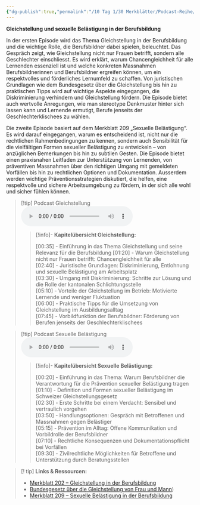 ```yaml
---
{"dg-publish":true,"permalink":"/10 Tag 1/30 Merkblätter/Podcast-Reihe/01 Gleichstellung - Sexuelle Belästigung/"}
---
```


**Gleichstellung und sexuelle Belästigung in der Berufsbildung**

In der ersten Episode wird das Thema Gleichstellung in der Berufsbildung und die wichtige Rolle, die Berufsbildner dabei spielen, beleuchtet. Das Gespräch zeigt, wie Gleichstellung nicht nur Frauen betrifft, sondern alle Geschlechter einschliesst. Es wird erklärt, warum Chancengleichheit für alle Lernenden essenziell ist und welche konkreten Massnahmen Berufsbildnerinnen und Berufsbildner ergreifen können, um ein respektvolles und förderliches Lernumfeld zu schaffen. 
Von juristischen Grundlagen wie dem Bundesgesetz über die Gleichstellung bis hin zu praktischen Tipps wird auf wichtige Aspekte eingegangen, die Diskriminierung verhindern und Gleichstellung fördern. Die Episode bietet auch wertvolle Anregungen, wie man stereotype Denkmuster hinter sich lassen kann und Lernende ermutigt, Berufe jenseits der Geschlechterklischees zu wählen. 

Die zweite Episode basiert auf dem Merkblatt 209 „Sexuelle Belästigung“. Es wird darauf eingegangen, warum es entscheidend ist, nicht nur die rechtlichen Rahmenbedingungen zu kennen, sondern auch Sensibilität für die vielfältigen Formen sexueller Belästigung zu entwickeln – von anzüglichen Bemerkungen bis hin zu subtilen Gesten. Die Episode bietet einen praxisnahen Leitfaden zur Unterstützung von Lernenden, von präventiven Massnahmen über den richtigen Umgang mit gemeldeten Vorfällen bis hin zu rechtlichen Optionen und Dokumentation. Ausserdem werden wichtige Präventionsstrategien diskutiert, die helfen, eine respektvolle und sichere Arbeitsumgebung zu fördern, in der sich alle wohl und sicher fühlen können.


>[!tip] Podcast Gleichstellung 
><audio controls><source src="https://raw.githubusercontent.com/bbk-bbw/audio/main/podcast/BBK_MB_Gleichstellung.mp3" type="audio/mpeg">Your browser does not support the audio element.</audio>
>>[!info]- **Kapitelübersicht Gleichstellung:**
>>
>>[00:35] - Einführung in das Thema Gleichstellung und seine Relevanz für die Berufsbildung
>>[01:20] - Warum Gleichstellung nicht nur Frauen betrifft: Chancengleichheit für alle  
>>[02:40] - Juristische Grundlagen: Diskriminierung, Entlohnung und sexuelle Belästigung am Arbeitsplatz  
>>[03:30] - Umgang mit Diskriminierung: Schritte zur Lösung und die Rolle der kantonalen Schlichtungsstelle  
>>[05:10] - Vorteile der Gleichstellung im Betrieb: Motivierte Lernende und weniger Fluktuation  
>>[06:00] - Praktische Tipps für die Umsetzung von Gleichstellung im Ausbildungsalltag  
[07:45] - Vorbildfunktion der Berufsbildner: Förderung von Berufen jenseits der Geschlechterklischees

>[!tip] Podcast Sexuelle Belästigung 
><audio controls><source src="https://raw.githubusercontent.com/bbk-bbw/audio/main/podcast/BBK_MB_Sexuelle Belästigung.mp3" type="audio/mpeg">Your browser does not support the audio element.</audio>
>>[!info]- **Kapitelübersicht Sexuelle Belästigung:**
>>
>>[00:20] - Einführung in das Thema: Warum Berufsbildner die Verantwortung für die Prävention sexueller Belästigung tragen  
>>[01:10] - Definition und Formen sexueller Belästigung im Schweizer Gleichstellungsgesetz  
>>[02:30] - Erste Schritte bei einem Verdacht: Sensibel und vertraulich vorgehen  
>>[03:50] - Handlungsoptionen: Gespräch mit Betroffenen und Massnahmen gegen Belästiger  
>>[05:15] - Prävention im Alltag: Offene Kommunikation und Vorbildrolle der Berufsbildner  
>>[07:10] - Rechtliche Konsequenzen und Dokumentationspflicht bei Vorfällen  
>>[09:30] - Zivilrechtliche Möglichkeiten für Betroffene und Unterstützung durch Beratungsstellen

>[! tip] **Links & Ressourcen:**
>- [Merkblatt 202 – Gleichstellung in der Berufsbildung](https://www.berufsbildung.ch/de/dokumente/merkblatt-202-gleichstellung)
>- [Bundesgesetz über die Gleichstellung von Frau und Mann](https://www.fedlex.admin.ch/eli/cc/1996/1498_1498_1498/de))
>- [Merkblatt 209 – Sexuelle Belästigung in der Berufsbildung](https://www.berufsbildung.ch/de/dokumente/merkblatt-209-sexuelle-belaestigung)